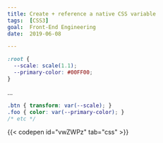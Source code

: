 ```yaml
---
title: Create + reference a native CSS variable
tags:  [CSS3]
goal:  Front-End Engineering
date:  2019-06-08

---
```


```css
:root {
  --scale: scale(1.1);
  --primary-color: #00FF00;
}
```
…
```css
.btn { transform: var(--scale); }
.foo { color: var(--primary-color); }
/* etc */
```

{{< codepen id="vwZWPz" tab="css" >}}
